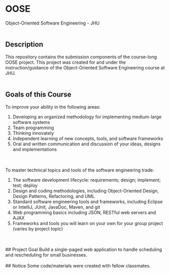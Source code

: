 # OOSE
Object-Oriented Software Engineering - JHU
<br>
<br>
## Description
This repository contains the submission components of the course-long OOSE project. This project was created for and under the
instruction/guidance of the Object-Oriented Software Engineering course at JHU.
<br>
<br>
## Goals of this Course
To improve your ability in the following areas:
<ol>
<li>Developing an organized methodology for implementing medium-large software systems</li>
<li>Team programming</li>
<li>Thinking innovately</li>
<li>Independent learning of new concepts, tools, and software frameworks</li>
<li>Oral and written communication and discussion of your ideas, designs and implementations</li>
</ol>
<br>
<br>
To master technical topics and tools of the software engineering trade:
<ol>
<li>The software development lifecycle: requirements; design; implement; test; deploy</li>
<li>Design and coding methodologies, including Object-Oriented Design, Design Patterns, Refactoring, and UML</li>
<li>Standard software engineering tools and frameworks, including Eclipse or IntelliJ, JUnit, JavaDoc, Maven, and git</li>
<li>Web programming basics including JSON, RESTful web servers and AJAX</li>
<li>Frameworks and tools you will learn on your own for your group project (varies by project topic)</li>
</ol>
<br>
<br>
## Project Goal
Build a single-paged web application to handle scheduling and rescheduling for small businesses.
<br>
<br>
## Notice
Some code/materials were created with fellow classmates.
